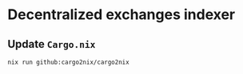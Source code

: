 # Decentralized exchanges indexer

## Update `Cargo.nix`

```
nix run github:cargo2nix/cargo2nix
```
